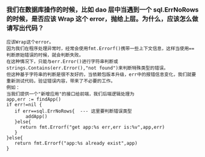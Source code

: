 ### 我们在数据库操作的时候，比如 dao 层中当遇到一个 sql.ErrNoRows 的时候，是否应该 Wrap 这个 error，抛给上层。为什么，应该怎么做请写出代码？
```
应该Wrap这个error。
因为我们在程序处理异常时，经常会使用fmt.Errorf()携带一些上下文信息，这样当使用==判断原始错误的时候，就会判断失败。
在这种情况下，只能与err.Error()进行字符串判断或strings.Contains(err.Error(),"not found")来判断特殊类型的错误。
但这种基于字符串的判断是很不友好的，当依赖包版本升级，err中的报错信息变化，我们就要重新测试代码，验证错误内容，带来了不必要的工作。
例如：
当我们提供一个"新增应用"的接口给前端，我们后端逻辑处理为
app,err := findApp()
if err!=nil {
   if err==sql.ErrNoRows{  --- 这里要判断错误类型
       addApp()
   }else{
     return fmt.Errorf("get app:%s err,err is:%v",app,err)
   }
}else{
   return fmt.Errorf("app:%s already exist",app)
}
```

